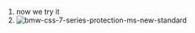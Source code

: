 1. now we try it
2. ![bmw-css-7-series-protection-ms-new-standard](https://github.com/user-attachments/assets/b7d9ba15-a26a-4812-9242-749922a93e68)
